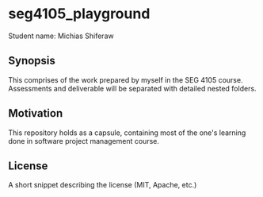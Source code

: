 # seg4105_playground

Student name: Michias Shiferaw 

## Synopsis

This comprises of the work prepared by myself in the SEG 4105 course. Assessments and deliverable will be separated with detailed nested folders.

## Motivation

This repository holds as a capsule, containing most of the one's learning done in software project management course. 



## License

A short snippet describing the license (MIT, Apache, etc.)
